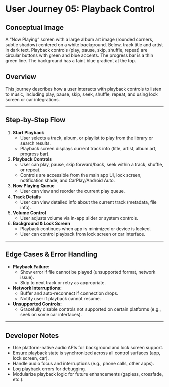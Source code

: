 # User Journey 05: Playback Control

## Conceptual Image
A “Now Playing” screen with a large album art image (rounded corners, subtle shadow) centered on a white background. Below, track title and artist in dark text. Playback controls (play, pause, skip, shuffle, repeat) are circular buttons with green and blue accents. The progress bar is a thin green line. The background has a faint blue gradient at the top.

## Overview
This journey describes how a user interacts with playback controls to listen to music, including play, pause, skip, seek, shuffle, repeat, and using lock screen or car integrations.

---

## Step-by-Step Flow
1. **Start Playback**
   - User selects a track, album, or playlist to play from the library or search results.
   - Playback screen displays current track info (title, artist, album art, progress bar).
2. **Playback Controls**
   - User can play, pause, skip forward/back, seek within a track, shuffle, or repeat.
   - Controls are accessible from the main app UI, lock screen, notification shade, and CarPlay/Android Auto.
3. **Now Playing Queue**
   - User can view and reorder the current play queue.
4. **Track Details**
   - User can view detailed info about the current track (metadata, file info).
5. **Volume Control**
   - User adjusts volume via in-app slider or system controls.
6. **Background & Lock Screen**
   - Playback continues when app is minimized or device is locked.
   - User can control playback from lock screen or car interface.

---

## Edge Cases & Error Handling
- **Playback Failure:**
  - Show error if file cannot be played (unsupported format, network issue).
  - Skip to next track or retry as appropriate.
- **Network Interruptions:**
  - Buffer and auto-reconnect if connection drops.
  - Notify user if playback cannot resume.
- **Unsupported Controls:**
  - Gracefully disable controls not supported on certain platforms (e.g., seek on some car interfaces).

---

## Developer Notes
- Use platform-native audio APIs for background and lock screen support.
- Ensure playback state is synchronized across all control surfaces (app, lock screen, car).
- Handle audio focus and interruptions (e.g., phone calls, other apps).
- Log playback errors for debugging.
- Modularize playback logic for future enhancements (gapless, crossfade, etc.). 